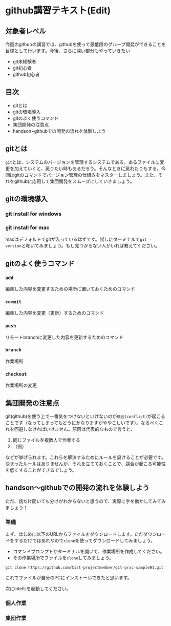 # github講習テキスト(Edit)

## 対象者レベル
今回のgithubの講習では、githubを使って最低限のグループ開発ができることを目標として行います。今後、さらに深い部分もやっていきたい

- git未経験者
- git初心者
- github初心者

## 目次
- gitとは
- gitの環境導入
- gitのよく使うコマンド
- 集団開発の注意点
- handson~githubでの開発の流れを体験しよう

## gitとは
`git`とは、システムのバージョンを管理するシステムである。あるファイルに変更を加えていくと、戻りたい時もあるだろう。そんなときに戻れたりもする。今回はgitのコマンドでバージョン管理の仕組みをマスターしましょう。また、それをgithubに応用して集団開発をスムーズにしていきましょう。  

## gitの環境導入
### git install for windows
 
### git install for mac
 macはデフォルトでgitが入っているはずです。試しにターミナルで`git -version`と叩いてみましょう。もし見つからない人がいれば教えてください。  
 
## gitのよく使うコマンド

### `add`
編集した内容を変更するための場所に置いておくためのコマンド

### `commit`
編集した内容を変更（更新）するためのコマンド

### `push`
リモートbranchに変更した内容を更新するためのコマンド

### `branch`
作業場所

### `checkout`
作業場所の変更

## 集団開発の注意点
git(github)を使う上で一番気をつけないといけないのが`競合(conflict)`が起こることです（なってしまってもどうにかなりますがややこしいです）。なるべくこれを回避しなければいけません。原因は代表的なもので言うと、

1. 同じファイルを複数人で作業する
2. （例）

などが挙げられます。これらを解決するためにルールを設けることが必要です。決まったルールはありませんが、それを立てておくことで、競合が起こる可能性を低くすることができるでしょう。

## handson〜githubでの開発の流れを体験しよう
ただ、話だけ聞いても分けがわからないと思うので、実際に手を動かしてみてみましょう！  

### 準備
まず、はじめに以下のURLからファイルをダウンロードします。ただダウンロードをするだけではあれなので`clone`を使ってダウンロードしてみましょう。  

- コマンドプロンプトかターミナルを開いて、作業場所を作成してください。
- その作業場所でファイルを`clone`してみましょう。  

`git clone https://github.com/Cist-projectmember/git-prac-sample01.git`  

これでファイルが自分のPCにインストールできたと思います。  

次にintellijを起動してください。

### 個人作業


### 集団作業

